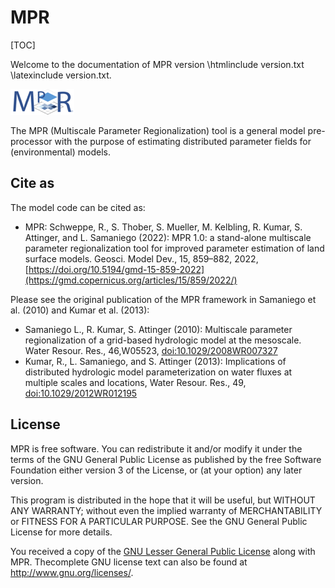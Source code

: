 # MPR 

[TOC]

Welcome to the documentation of MPR version \htmlinclude version.txt \latexinclude version.txt.

![MPR logo](doc/figures/mpr_logo.png "MPR logo")

The MPR (Multiscale Parameter Regionalization) tool is a general model pre-processor with the purpose of estimating
distributed parameter fields for (environmental) models.

## Cite as

The model code can be cited as:

* MPR: Schweppe, R., S. Thober, S. Mueller, M. Kelbling, R. Kumar, S. Attinger, and L. Samaniego (2022): MPR 1.0: a stand-alone multiscale parameter regionalization tool for improved parameter estimation of land surface models. Geosci. Model Dev., 15, 859–882, 2022,[https://doi.org/10.5194/gmd-15-859-2022](https://gmd.copernicus.org/articles/15/859/2022/)

Please see the original publication of the MPR framework in Samaniego et al. (2010) and Kumar et al. (2013):

* Samaniego L., R. Kumar, S. Attinger (2010): Multiscale parameter regionalization of a grid-based hydrologic model at the mesoscale. Water Resour. Res., 46,W05523, [doi:10.1029/2008WR007327](http://onlinelibrary.wiley.com/doi/10.1029/2008WR007327/abstract)
* Kumar, R., L. Samaniego, and S. Attinger (2013): Implications of distributed hydrologic model parameterization on water fluxes at multiple scales and locations, Water Resour. Res., 49, [doi:10.1029/2012WR012195](http://onlinelibrary.wiley.com/doi/10.1029/2012WR012195/abstract)

## License

MPR is free software. You can 
redistribute it and/or modify it under the terms of the GNU General 
Public License as published by the free Software Foundation either 
version 3 of the License, or (at your option) any later version. 

This program is distributed in the hope that it will be useful, but 
WITHOUT ANY WARRANTY; without even the implied warranty of 
MERCHANTABILITY or FITNESS FOR A PARTICULAR PURPOSE. 
See the GNU General Public License for more details.

You received a copy of the [GNU Lesser General Public License](../LICENSE) along 
with MPR. Thecomplete GNU license text can also be found at  <http://www.gnu.org/licenses/>.
